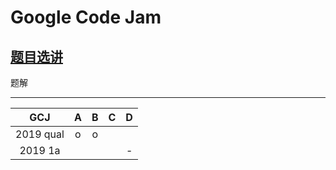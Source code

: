 # Google Code Jam 

[题目选讲]()
---
题解  

---
  
 GCJ       | A      | B      | C      | D 
|:--------:|:------:|:------:|:------:|:------:
 2019 qual|o|o||
 2019 1a||||-

